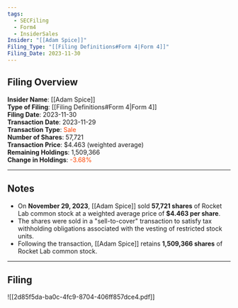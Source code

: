 ```yaml
---
tags:
  - SECFiling
  - Form4
  - InsiderSales
Insider: "[[Adam Spice]]"
Filing_Type: "[[Filing Definitions#Form 4|Form 4]]"
Filing_Date: 2023-11-30  
---
```

## Filing Overview

**Insider Name**: [[Adam Spice]]  
**Type of Filing**: [[Filing Definitions#Form 4|Form 4]]  
**Filing Date**: 2023-11-30  
**Transaction Date**: 2023-11-29  
**Transaction Type**: <span style="color:orangered">Sale</span>  
**Number of Shares**: 57,721  
**Transaction Price**: $4.463 (weighted average)  
**Remaining Holdings**: 1,509,366  
**Change in Holdings**: <span style="color:orangered">-3.68%</span>  

---
## Notes

- On **November 29, 2023**, [[Adam Spice]] sold **57,721 shares** of Rocket Lab common stock at a weighted average price of **$4.463 per share**.  
- The shares were sold in a "sell-to-cover" transaction to satisfy tax withholding obligations associated with the vesting of restricted stock units.  
- Following the transaction, [[Adam Spice]] retains **1,509,366 shares** of Rocket Lab common stock.  

---
## Filing

![[2d85f5da-ba0c-4fc9-8704-406ff857dce4.pdf]]
